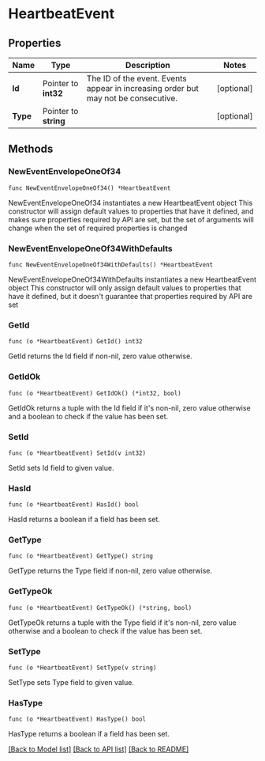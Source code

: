 # HeartbeatEvent

## Properties

Name | Type | Description | Notes
------------ | ------------- | ------------- | -------------
**Id** | Pointer to **int32** | The ID of the event. Events appear in increasing order but may not be consecutive.  | [optional] 
**Type** | Pointer to **string** |  | [optional] 

## Methods

### NewEventEnvelopeOneOf34

`func NewEventEnvelopeOneOf34() *HeartbeatEvent`

NewEventEnvelopeOneOf34 instantiates a new HeartbeatEvent object
This constructor will assign default values to properties that have it defined,
and makes sure properties required by API are set, but the set of arguments
will change when the set of required properties is changed

### NewEventEnvelopeOneOf34WithDefaults

`func NewEventEnvelopeOneOf34WithDefaults() *HeartbeatEvent`

NewEventEnvelopeOneOf34WithDefaults instantiates a new HeartbeatEvent object
This constructor will only assign default values to properties that have it defined,
but it doesn't guarantee that properties required by API are set

### GetId

`func (o *HeartbeatEvent) GetId() int32`

GetId returns the Id field if non-nil, zero value otherwise.

### GetIdOk

`func (o *HeartbeatEvent) GetIdOk() (*int32, bool)`

GetIdOk returns a tuple with the Id field if it's non-nil, zero value otherwise
and a boolean to check if the value has been set.

### SetId

`func (o *HeartbeatEvent) SetId(v int32)`

SetId sets Id field to given value.

### HasId

`func (o *HeartbeatEvent) HasId() bool`

HasId returns a boolean if a field has been set.

### GetType

`func (o *HeartbeatEvent) GetType() string`

GetType returns the Type field if non-nil, zero value otherwise.

### GetTypeOk

`func (o *HeartbeatEvent) GetTypeOk() (*string, bool)`

GetTypeOk returns a tuple with the Type field if it's non-nil, zero value otherwise
and a boolean to check if the value has been set.

### SetType

`func (o *HeartbeatEvent) SetType(v string)`

SetType sets Type field to given value.

### HasType

`func (o *HeartbeatEvent) HasType() bool`

HasType returns a boolean if a field has been set.


[[Back to Model list]](../README.md#documentation-for-models) [[Back to API list]](../README.md#documentation-for-api-endpoints) [[Back to README]](../README.md)


